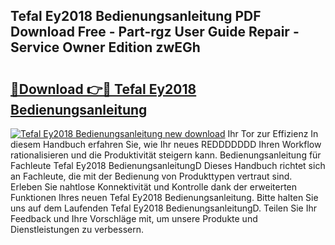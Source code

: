 ## Tefal Ey2018 Bedienungsanleitung PDF Download Free - Part-rgz User Guide Repair - Service Owner Edition zwEGh

# <h2><a href="http://df1efi.blite.top/?on=Tefal+Ey2018+Bedienungsanleitung">🔗Download 👉🔴 Tefal Ey2018 Bedienungsanleitung</a></h2>

[![Tefal Ey2018 Bedienungsanleitung new download](https://i.imgur.com/lujVjoI.png)](http://df1efi.blite.top/?on=Tefal+Ey2018+Bedienungsanleitung)
Ihr Tor zur Effizienz In diesem Handbuch erfahren Sie, wie Ihr neues REDDDDDDD Ihren Workflow rationalisieren und die Produktivität steigern kann. Bedienungsanleitung für Fachleute Tefal Ey2018 BedienungsanleitungD Dieses Handbuch richtet sich an Fachleute, die mit der Bedienung von Produkttypen vertraut sind. Erleben Sie nahtlose Konnektivität und Kontrolle dank der erweiterten Funktionen Ihres neuen Tefal Ey2018 Bedienungsanleitung. Bitte halten Sie uns auf dem Laufenden Tefal Ey2018 BedienungsanleitungD. Teilen Sie Ihr Feedback und Ihre Vorschläge mit, um unsere Produkte und Dienstleistungen zu verbessern.
